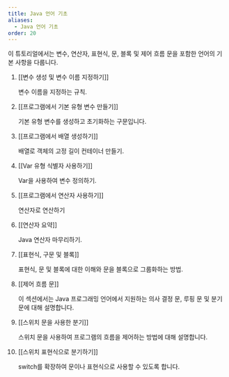 ```yaml
---
title: Java 언어 기초
aliases:
  - Java 언어 기초
order: 20
---
```


이 튜토리얼에서는 변수, 연산자, 표현식, 문, 블록 및 제어 흐름 문을 포함한 언어의 기본 사항을 다룹니다.

1. [[변수 생성 및 변수 이름 지정하기]]
	
	변수 이름을 지정하는 규칙.
	
2. [[프로그램에서 기본 유형 변수 만들기]]
	
	기본 유형 변수를 생성하고 초기화하는 구문입니다.
	
3. [[프로그램에서 배열 생성하기]]
	
	배열로 객체의 고정 길이 컨테이너 만들기.
	
4. [[Var 유형 식별자 사용하기]]
	
	Var을 사용하여 변수 정의하기.
	
5. [[프로그램에서 연산자 사용하기]]
	
	연산자로 연산하기
	
6. [[연산자 요약]]
	
	Java 연산자 마무리하기.
	
7. [[표현식, 구문 및 블록]]
	
	표현식, 문 및 블록에 대한 이해와 문을 블록으로 그룹화하는 방법.
	
8. [[제어 흐름 문]]
	
	이 섹션에서는 Java 프로그래밍 언어에서 지원하는 의사 결정 문, 루핑 문 및 분기 문에 대해 설명합니다.
	
9. [[스위치 문을 사용한 분기]]
	
	스위치 문을 사용하여 프로그램의 흐름을 제어하는 방법에 대해 설명합니다.
	
10. [[스위치 표현식으로 분기하기]]
	
	switch를 확장하여 문이나 표현식으로 사용할 수 있도록 합니다.
	